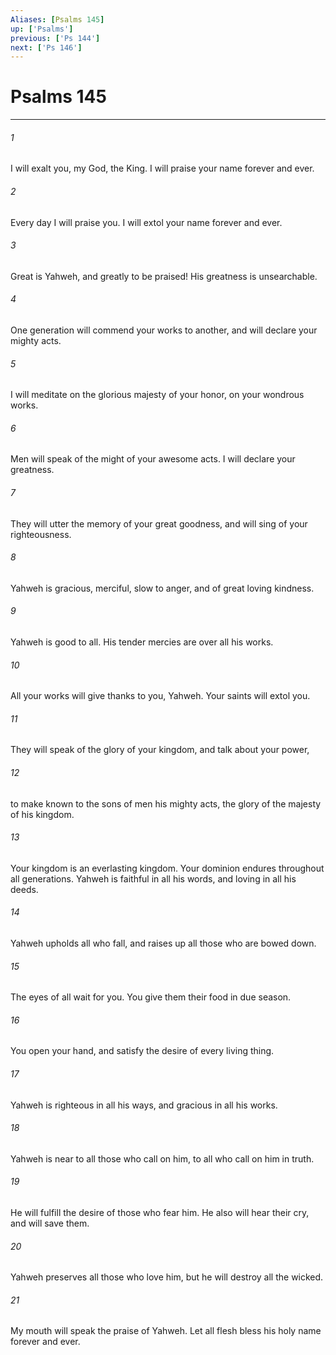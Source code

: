 ```yaml
---
Aliases: [Psalms 145]
up: ['Psalms']
previous: ['Ps 144']
next: ['Ps 146']
---
```

# Psalms 145
***





###### 1 

I will exalt you, my God, the King. I will praise your name forever and ever. 



###### 2 

Every day I will praise you. I will extol your name forever and ever. 



###### 3 

Great is Yahweh, and greatly to be praised! His greatness is unsearchable. 



###### 4 

One generation will commend your works to another, and will declare your mighty acts. 



###### 5 

I will meditate on the glorious majesty of your honor, on your wondrous works. 



###### 6 

Men will speak of the might of your awesome acts. I will declare your greatness. 



###### 7 

They will utter the memory of your great goodness, and will sing of your righteousness. 



###### 8 

Yahweh is gracious, merciful, slow to anger, and of great loving kindness. 



###### 9 

Yahweh is good to all. His tender mercies are over all his works. 



###### 10 

All your works will give thanks to you, Yahweh. Your saints will extol you. 



###### 11 

They will speak of the glory of your kingdom, and talk about your power, 



###### 12 

to make known to the sons of men his mighty acts, the glory of the majesty of his kingdom. 



###### 13 

Your kingdom is an everlasting kingdom. Your dominion endures throughout all generations. Yahweh is faithful in all his words, and loving in all his deeds. 



###### 14 

Yahweh upholds all who fall, and raises up all those who are bowed down. 



###### 15 

The eyes of all wait for you. You give them their food in due season. 



###### 16 

You open your hand, and satisfy the desire of every living thing. 



###### 17 

Yahweh is righteous in all his ways, and gracious in all his works. 



###### 18 

Yahweh is near to all those who call on him, to all who call on him in truth. 



###### 19 

He will fulfill the desire of those who fear him. He also will hear their cry, and will save them. 



###### 20 

Yahweh preserves all those who love him, but he will destroy all the wicked. 



###### 21 

My mouth will speak the praise of Yahweh. Let all flesh bless his holy name forever and ever.
